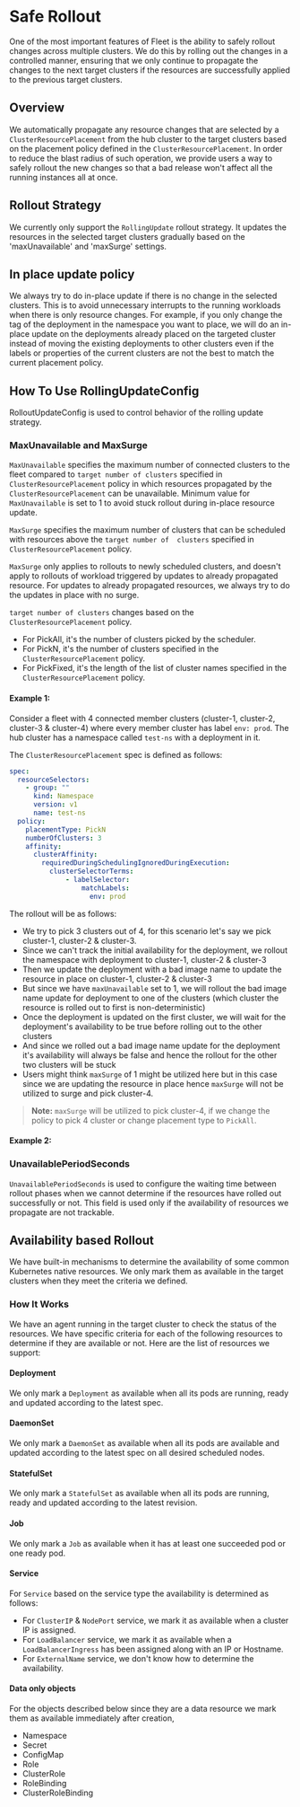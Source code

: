 # Safe Rollout

One of the most important features of Fleet is the ability to safely rollout changes across multiple clusters. We do
this by rolling out the changes in a controlled manner, ensuring that we only continue to propagate the changes to the
next target clusters if the resources are successfully applied to the previous target clusters.

## Overview

We automatically propagate any resource changes that are selected by a `ClusterResourcePlacement` from the hub cluster 
to the target clusters based on the placement policy defined in the `ClusterResourcePlacement`. In order to reduce the
blast radius of such operation, we provide users a way to safely rollout the new changes so that a bad release 
won't affect all the running instances all at once.

## Rollout Strategy

We currently only support the `RollingUpdate` rollout strategy. It updates the resources in the selected target clusters
gradually based on the 'maxUnavailable' and 'maxSurge' settings.

## In place update policy

We always try to do in-place update if there is no change in the selected clusters. This is to avoid unnecessary
interrupts to the running workloads when there is only resource changes. For example, if you only change the tag of the
deployment in the namespace you want to place, we will do an in-place update on the deployments already placed on the 
targeted cluster instead of moving the existing deployments to other clusters even if the labels or properties of the 
current clusters are not the best to match the current placement policy.

## How To Use RollingUpdateConfig

RolloutUpdateConfig is used to control behavior of the rolling update strategy.

### MaxUnavailable and MaxSurge

`MaxUnavailable` specifies the maximum number of connected clusters to the fleet compared to `target number of clusters` 
specified in `ClusterResourcePlacement` policy in which resources propagated by the `ClusterResourcePlacement` can be 
unavailable. Minimum value for `MaxUnavailable` is set to 1 to avoid stuck rollout during in-place resource update.

`MaxSurge` specifies the maximum number of clusters that can be scheduled with resources above the `target number of 
clusters` specified in `ClusterResourcePlacement` policy.

`MaxSurge` only applies to rollouts to newly scheduled clusters, and doesn't apply to rollouts of workload triggered by 
updates to already propagated resource. For updates to already propagated resources, we always try to do the updates in 
place with no surge.

`target number of clusters` changes based on the `ClusterResourcePlacement` policy.

- For PickAll, it's the number of clusters picked by the scheduler.
- For PickN, it's the number of clusters specified in the `ClusterResourcePlacement` policy.
- For PickFixed, it's the length of the list of cluster names specified in the `ClusterResourcePlacement` policy.

#### Example 1:

Consider a fleet with 4 connected member clusters (cluster-1, cluster-2, cluster-3 & cluster-4) where every member 
cluster has label `env: prod`. The hub cluster has a namespace called `test-ns` with a deployment in it.

The `ClusterResourcePlacement` spec is defined as follows:

```yaml
spec:
  resourceSelectors:
    - group: ""
      kind: Namespace
      version: v1          
      name: test-ns
  policy:
    placementType: PickN
    numberOfClusters: 3
    affinity:
      clusterAffinity:
        requiredDuringSchedulingIgnoredDuringExecution:
          clusterSelectorTerms:
              - labelSelector:
                  matchLabels:
                    env: prod
```

The rollout will be as follows:

- We try to pick 3 clusters out of 4, for this scenario let's say we pick cluster-1, cluster-2 & cluster-3.
- Since we can't track the initial availability for the deployment, we rollout the namespace with deployment to 
cluster-1, cluster-2 & cluster-3
- Then we update the deployment with a bad image name to update the resource in place on cluster-1, cluster-2 & cluster-3
- But since we have `maxUnavailable` set to 1, we will rollout the bad image name update for deployment to one of the clusters 
(which cluster the resource is rolled out to first is non-deterministic)
- Once the deployment is updated on the first cluster, we will wait for the deployment's availability to be true before 
rolling out to the other clusters
- And since we rolled out a bad image name update for the deployment it's availability will always be false and hence the 
rollout for the other two clusters will be stuck
- Users might think `maxSurge` of 1 might be utilized here but in this case since we are updating the resource in place
hence `maxSurge` will not be utilized to surge and pick cluster-4.

> **Note:** `maxSurge` will be utilized to pick cluster-4, if we change the policy to pick 4 cluster or change placement 
type to `PickAll`.

#### Example 2:



### UnavailablePeriodSeconds

`UnavailablePeriodSeconds` is used to configure the waiting time between rollout phases when we cannot determine if the 
resources have rolled out successfully or not. This field is used only if the availability of resources we propagate 
are not trackable.

## Availability based Rollout
We have built-in mechanisms to determine the availability of some common Kubernetes native resources. We only mark them 
as available in the target clusters when they meet the criteria we defined.

### How It Works
We have an agent running in the target cluster to check the status of the resources. We have specific criteria for each 
of the following resources to determine if they are available or not. Here are the list of resources we support:

#### Deployment
We only mark a `Deployment` as available when all its pods are running, ready and updated according to the latest spec. 

#### DaemonSet 
We only mark a `DaemonSet` as available when all its pods are available and updated according to the latest spec on all 
desired scheduled nodes.

#### StatefulSet
We only mark a `StatefulSet` as available when all its pods are running, ready and updated according to the latest revision.

#### Job
We only mark a `Job` as available when it has at least one succeeded pod or one ready pod.

#### Service
For `Service` based on the service type the availability is determined as follows:

- For `ClusterIP` & `NodePort` service, we mark it as available when a cluster IP is assigned.
- For `LoadBalancer` service, we mark it as available when a `LoadBalancerIngress` has been assigned along with an IP or Hostname.
- For `ExternalName` service, we don't know how to determine the availability.

#### Data only objects

For the objects described below since they are a data resource we mark them as available immediately after creation,

- Namespace
- Secret
- ConfigMap
- Role
- ClusterRole
- RoleBinding
- ClusterRoleBinding